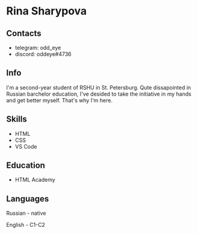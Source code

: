 # Rina Sharypova

## Contacts

* telegram: odd_eye
* discord: oddeye#4736

## Info 
I'm a second-year student of RSHU in St. Petersburg. Qute dissapointed in Russian barchelor education, I've desided to take the initiative in my hands and get better myself. That's why I'm here.

## Skills
* HTML
* CSS
* VS Code

## Education 
* HTML Academy

## Languages
Russian - native

English - C1-C2 